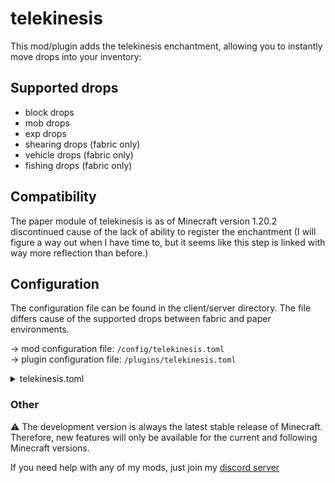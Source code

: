 # telekinesis

This mod/plugin adds the telekinesis enchantment, allowing you to instantly move drops into your inventory:

## Supported drops
- block drops
- mob drops
- exp drops
- shearing drops (fabric only)
- vehicle drops (fabric only)
- fishing drops (fabric only)

## Compatibility
The paper module of telekinesis is as of Minecraft version 1.20.2 discontinued cause of the lack of ability to
register the enchantment (I will figure a way out when I have time to, but it seems like this step is linked with way more reflection than before.)

## Configuration

The configuration file can be found in the client/server directory.
The file differs cause of the supported drops between fabric and paper environments.

-> mod configuration file: `/config/telekinesis.toml`
<br>
-> plugin configuration file: `/plugins/telekinesis.toml`

<details>
<summary>telekinesis.toml</summary>

<details>
<summary>paper config</summary>

```toml
# Uncomment the following values if you want to change them:
# 
# Decides whether telekinesis can be used without the enchantment.
onByDefault = false
# Uncomment this to block functionality for those who don't have the required permission.
# onByDefaultPermissionRequirement = 'permission'
# 
# Decides whether players should be required to sneak to use telekinesis.
onlyOnSneak = false
# Decides whether telekinesis can be used for block drops.
blockDrops = true
# blockDropsPermissionRequirement = 'permission'
# 
# Decides whether telekinesis can be used for exp drops.
expDrops = true
# expDropsPermissionRequirement = 'permission'
# 
# Decides whether telekinesis can be used for entity drops.
entityDrops = true
# entityDropsPermissionRequirement = 'permission'
# 
# Decides whether to add the enchantment to the game.
enchantment = true
```
</details>

<details>
<summary>fabric config</summary>

```toml
# Uncomment the following values if you want to change them:
# 
# Decides whether telekinesis can be used without the enchantment.
onByDefault = false
# Decides whether players should be required to sneak to use telekinesis.
onlyOnSneak = false
# Decides whether to add the enchantment to the game.
enchantment = true
# Decides whether telekinesis can be used for block drops.
blockDrops = true
# Decides whether telekinesis can be used for exp drops.
expDrops = true
# Decides whether telekinesis can be used for mob drops.
mobDrops = true
# Decides whether telekinesis can be used for vehicle drops.
vehicleDrops = true
# Decides whether telekinesis can be used for shearing drops.
shearingDrops = true
# Decides whether telekinesis can be used for fishing drops.
fishingDrops = true
```
</details>

</details>

### Other
⚠️ The development version is always the latest stable release of Minecraft. 
Therefore, new features will only be available for the current and following Minecraft versions.

If you need help with any of my mods, just join my [discord server](https://nyon.dev/discord)
